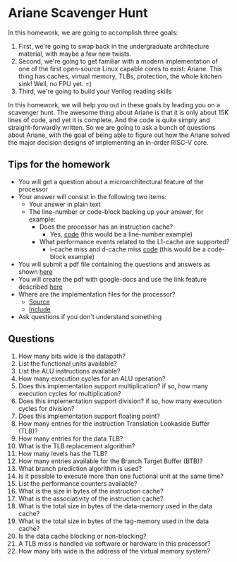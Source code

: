 # Ariane Scavenger Hunt

In this homework, we are going to accomplish three goals:

1. First, we're going to swap back in the undergraduate architecture material, with maybe a few new twists.
2. Second, we're going to get familiar with a modern implementation of one of the first open-source Linux capable cores to exist: Ariane.
   This thing has caches, virtual memory, TLBs, protection, the whole kitchen sink! Well, no FPU yet. =)
3. Third, we're going to build your Verilog reading skills

In this homework, we will help you out in these goals by leading you on a scavenger hunt. The awesome thing about Ariane
is that it is only about 15K lines of code, and yet it is complete. And the code is quite simply and straight-forwardly written.
So we are going to ask a bunch of questions about Ariane, with the goal of being able to figure out how the Ariane
solved the major decision designs of implementing an in-order RISC-V core.

## Tips for the homework

* You will get a question about a microarchitectural feature of the processor
* Your answer will consist in the following two items:
    * Your answer in plain text
    * The line-number or code-block backing up your answer, for example:
        * Does the processor has an instruction cache?
            * Yes, [code](https://github.com/pulp-platform/ariane/blob/master/src/ariane.sv#L653) (this would be a line-number example)
        * What performance events related to the L1-cache are supported?
            * i-cache miss and d-cache miss [code](https://github.com/pulp-platform/ariane/blob/master/src/perf_counters.sv#L32-L33) (this would be a code-block example)
* You will submit a pdf file containing the questions and answers as shown [here](https://github.com/vegaluisjose/cse548-18sp-hw/blob/master/hw1/hw1a_john_doe.pdf)
* You will create the pdf with google-docs and use the link feature described [here](https://support.google.com/docs/answer/45893?co=GENIE.Platform%3DDesktop&hl=en)
* Where are the implementation files for the processor?
    * [Source](https://github.com/pulp-platform/ariane/tree/master/src)
    * [Include](https://github.com/pulp-platform/ariane/tree/master/include)
* Ask questions if you don't understand something


## Questions

1. How many bits wide is the datapath?
2. List the functional units available?
3. List the ALU instructions available?
4. How many execution cycles for an ALU operation?
5. Does this implementation support multiplication? if so, how many execution cycles for multiplication?
6. Does this implementation support division? if so, how many execution cycles for division?
7. Does this implementation support floating point?
8. How many entries for the instruction Translation Lookaside Buffer (TLB)?
9. How many entries for the data TLB?
10. What is the TLB replacement algorithm?
11. How many levels has the TLB?
12. How many entries available for the Branch Target Buffer (BTB)?
13. What branch prediction algorithm is used?
14. Is it possible to execute more than one fuctional unit at the same time?
15. List the performance counters available?
16. What is the size in bytes of the instruction cache?
17. What is the associativity of the instruction cache?
18. What is the total size in bytes of the data-memory used in the data cache?
19. What is the total size in bytes of the tag-memory used in the data cache?
20. Is the data cache blocking or non-blocking?
21. A TLB miss is handled via software or hardware in this processor?
22. How many bits wide is the address of the virtual memory system?
